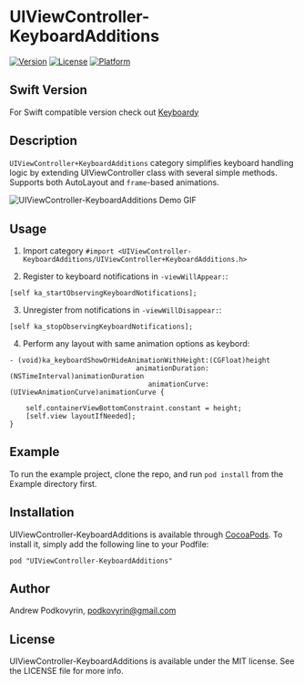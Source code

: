 # UIViewController-KeyboardAdditions

[![Version](https://img.shields.io/cocoapods/v/UIViewController-KeyboardAdditions.svg?style=flat)](http://cocoadocs.org/docsets/UIViewController-KeyboardAdditions)
[![License](https://img.shields.io/cocoapods/l/UIViewController-KeyboardAdditions.svg?style=flat)](http://cocoadocs.org/docsets/UIViewController-KeyboardAdditions)
[![Platform](https://img.shields.io/cocoapods/p/UIViewController-KeyboardAdditions.svg?style=flat)](http://cocoadocs.org/docsets/UIViewController-KeyboardAdditions)

## Swift Version

For Swift compatible version check out [Keyboardy](https://github.com/podkovyrin/Keyboardy)

## Description

`UIViewController+KeyboardAdditions` category simplifies keyboard handling logic by extending UIViewController class with several simple methods.
Supports both AutoLayout and `frame`-based animations.

<img src="https://raw.github.com/podkovyrin/UIViewController-KeyboardAdditions/master/demo.gif" alt="UIViewController-KeyboardAdditions Demo GIF" style="display:block; margin: 10px auto 30px auto; align:center"/>

## Usage

1. Import category `#import <UIViewController-KeyboardAdditions/UIViewController+KeyboardAdditions.h>`

2. Register to keyboard notifications in `-viewWillAppear:`:
```obj-c
[self ka_startObservingKeyboardNotifications];
```

3. Unregister from notifications in `-viewWillDisappear:`:
```obj-c
[self ka_stopObservingKeyboardNotifications];
```

4. Perform any layout with same animation options as keybord:

```obj-c
- (void)ka_keyboardShowOrHideAnimationWithHeight:(CGFloat)height
                               animationDuration:(NSTimeInterval)animationDuration
                                  animationCurve:(UIViewAnimationCurve)animationCurve {

    self.containerViewBottomConstraint.constant = height;
    [self.view layoutIfNeeded];
}
```

## Example

To run the example project, clone the repo, and run `pod install` from the Example directory first.

## Installation

UIViewController-KeyboardAdditions is available through [CocoaPods](http://cocoapods.org). To install
it, simply add the following line to your Podfile:

    pod "UIViewController-KeyboardAdditions"

## Author

Andrew Podkovyrin, podkovyrin@gmail.com

## License

UIViewController-KeyboardAdditions is available under the MIT license. See the LICENSE file for more info.

